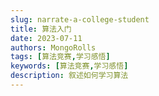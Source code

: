 ```yaml
---
slug: narrate-a-college-student
title: 算法入门
date: 2023-07-11
authors: MongoRolls
tags: [算法竞赛,学习感悟]
keywords: [算法竞赛,学习感悟]
description: 叙述如何学习算法
---
```




<!-- truncate -->